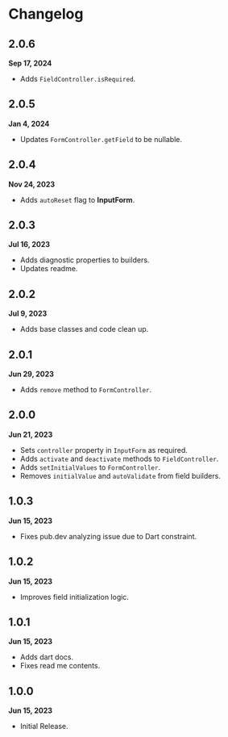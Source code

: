 # Changelog
## 2.0.6
**Sep 17, 2024**
- Adds `FieldController.isRequired`.

## 2.0.5
**Jan 4, 2024**
- Updates `FormController.getField` to be nullable.

## 2.0.4
**Nov 24, 2023**
- Adds `autoReset` flag to **InputForm**.

## 2.0.3
**Jul 16, 2023**
- Adds diagnostic properties to builders.
- Updates readme.

## 2.0.2
**Jul 9, 2023**
- Adds base classes and code clean up.

## 2.0.1
**Jun 29, 2023**
- Adds `remove` method to `FormController`.

## 2.0.0
**Jun 21, 2023**
- Sets `controller` property in `InputForm` as required.
- Adds `activate` and `deactivate` methods to `FieldController`.
- Adds `setInitialValues` to `FormController`.
- Removes `initialValue` and `autoValidate` from field builders.

## 1.0.3
**Jun 15, 2023**
- Fixes pub.dev analyzing issue due to Dart constraint.

## 1.0.2
**Jun 15, 2023**
- Improves field initialization logic.

## 1.0.1
**Jun 15, 2023**
- Adds dart docs.
- Fixes read me contents.

## 1.0.0
**Jun 15, 2023**
- Initial Release.